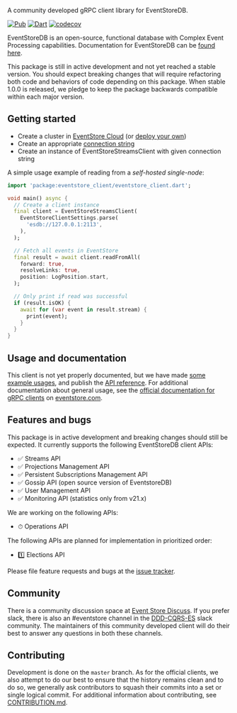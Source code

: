 A community developed gRPC client library for EventStoreDB.

[![Pub](https://img.shields.io/pub/v/eventstore_client.svg)](https://pub.dev/packages/eventstore_client)
[![Dart](https://github.com/DISCOOS/eventstore-client-dart/actions/workflows/dart.yml/badge.svg)](https://github.com/DISCOOS/eventstore-client-dart/actions/workflows/dart.yml)
[![codecov](https://codecov.io/gh/DISCOOS/eventstore-client-dart/branch/master/graph/badge.svg?token=HAHS8DUBHM)](https://codecov.io/gh/DISCOOS/eventstore-client-dart)

EventStoreDB is an open-source, functional database with Complex Event Processing
capabilities. Documentation for EventStoreDB can be [found here](https://eventstore.com/docs).

This package is still in active development and not yet reached a stable version.
You should expect breaking changes that will require refactoring both code and behaviors
of code depending on this package. When stable 1.0.0 is released, we pledge to keep the
package backwards compatible within each major version.

## Getting started
* Create a cluster in [EventStore Cloud](https://developers.eventstore.com/cloud/intro/) (or [deploy your own](https://developers.eventstore.com/server/v21.6/docs/installation/#quick-start-preview))
* Create an appropriate [connection string](https://developers.eventstore.com/clients/grpc/getting-started/#connection-details)
* Create an instance of EventStoreStreamsClient with given connection string

A simple usage example of reading from a _self-hosted single-node_:

```dart
import 'package:eventstore_client/eventstore_client.dart';

void main() async {
  // Create a client instance
  final client = EventStoreStreamsClient(
    EventStoreClientSettings.parse(
      'esdb://127.0.0.1:2113',
    ),
  );

  // Fetch all events in EventStore
  final result = await client.readFromAll(
    forward: true,
    resolveLinks: true,
    position: LogPosition.start,
  );

  // Only print if read was successful
  if (result.isOK) {
    await for (var event in result.stream) {
      print(event);
    }
  }
}
```

## Usage and documentation
This client is not yet properly documented, but we have made [some example usages](example/README.md),
and publish the [API reference](https://pub.dev/documentation/eventstore_client/latest).
For additional documentation about general usage, see the [official documentation for gRPC clients](https://developers.eventstore.com/clients/grpc/getting-started)
on [eventstore.com](https://developers.eventstore.com).

## Features and bugs

This package is in active development and breaking changes should still be expected. It currently
supports the following EventStoreDB client APIs:

* ✅   Streams API
* ✅   Projections Management API
* ✅   Persistent Subscriptions Management API
* ✅   Gossip API (open source version of EventstoreDB)
* ✅   User Management API
* ✅   Monitoring API (statistics only from v21.x)

We are working on the following APIs:
* ⏱   Operations API

The following APIs are planned for implementation in prioritized order:
* 1️⃣   Elections API 

Please file feature requests and bugs at the [issue tracker][tracker].

[tracker]: https://github.com/DISCOOS/eventstore-client-dart/issues/new

## Community
There is a community discussion space at [Event Store Discuss](https://discuss.eventstore.com).
If you prefer slack, there is also an #eventstore channel in the [DDD-CQRS-ES](https://j.mp/ddd-es-cqrs)
slack community. The maintainers of this community developed client will do their
best to answer any questions in both these channels.

## Contributing
Development is done on the `master` branch. As for the official clients, we also
attempt to do our best to ensure that the history remains clean and to do so, we generally
ask contributors to squash their commits into a set or single logical commit.
For additional information about contributing, see [CONTRIBUTION.md][contributing].

[contributing]: https://github.com/DISCOOS/eventstore-client-dart/blob/master/CONTRIBUTION.md